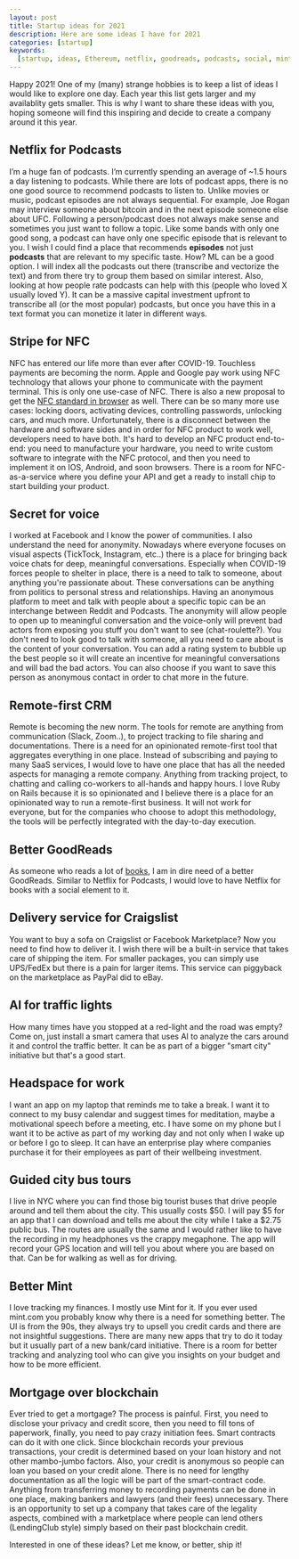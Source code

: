 ```yaml
---
layout: post
title: Startup ideas for 2021
description: Here are some ideas I have for 2021
categories: [startup]
keywords:
  [startup, ideas, Ethereum, netflix, goodreads, podcasts, social, mint, NFC]
---
```


Happy 2021! One of my (many) strange hobbies is to keep a list of ideas I would like to explore one day. Each year this list gets larger and my availablity gets smaller. This is why I want to share these ideas with you, hoping someone will find this inspiring and decide to create a company around it this year.

## Netflix for Podcasts

I’m a huge fan of podcasts. I’m currently spending an average of ~1.5 hours a day listening to podcasts. While there are lots of podcast apps, there is no one good source to recommend podcasts to listen to. Unlike movies or music, podcast episodes are not always sequential. For example, Joe Rogan may interview someone about bitcoin and in the next episode someone else about UFC. Following a person/podcast does not always make sense and sometimes you just want to follow a topic. Like some bands with only one good song, a podcast can have only one specific episode that is relevant to you. I wish I could find a place that recommends **episodes** not just **podcasts** that are relevant to my specific taste.
How? ML can be a good option. I will index all the podcasts out there (transcribe and vectorize the text) and from there try to group them based on similar interest. Also, looking at how people rate podcasts can help with this (people who loved X usually loved Y). It can be a massive capital investment upfront to transcribe all (or the most popular) podcasts, but once you have this in a text format you can monetize it later in different ways.

## Stripe for NFC

NFC has entered our life more than ever after COVID-19. Touchless payments are becoming the norm. Apple and Google pay work using NFC technology that allows your phone to communicate with the payment terminal. This is only one use-case of NFC. There is also a new proposal to get the [NFC standard in browser](https://w3c.github.io/web-nfc) as well. There can be so many more use cases: locking doors, activating devices, controlling passwords, unlocking cars, and much more. Unfortunately, there is a disconnect between the hardware and software sides and in order for NFC product to work well, developers need to have both. It's hard to develop an NFC product end-to-end: you need to manufacture your hardware, you need to write custom software to integrate with the NFC protocol, and then you need to implement it on IOS, Android, and soon browsers. There is a room for NFC-as-a-service where you define your API and get a ready to install chip to start building your product.

## Secret for voice

I worked at Facebook and I know the power of communities. I also understand the need for anonymity. Nowadays where everyone focuses on visual aspects (TickTock, Instagram, etc..) there is a place for bringing back voice chats for deep, meaningful conversations. Especially when COVID-19 forces people to shelter in place, there is a need to talk to someone, about anything you're passionate about. These conversations can be anything from politics to personal stress and relationships. Having an anonymous platform to meet and talk with people about a specific topic can be an interchange between Reddit and Podcasts. The anonymity will allow people to open up to meaningful conversation and the voice-only will prevent bad actors from exposing you stuff you don't want to see (chat-roulette?). You don't need to look good to talk with someone, all you need to care about is the content of your conversation. You can add a rating system to bubble up the best people so it will create an incentive for meaningful conversations and will bad the bad actors. You can also choose if you want to save this person as anonymous contact in order to chat more in the future.

## Remote-first CRM

Remote is becoming the new norm. The tools for remote are anything from communication (Slack, Zoom..), to project tracking to file sharing and documentations. There is a need for an opinionated remote-first tool that aggregates everything in one place. Instead of subscribing and paying to many SaaS services, I would love to have one place that has all the needed aspects for managing a remote company. Anything from tracking project, to chatting and calling co-workers to all-hands and happy hours. I love Ruby on Rails because it is so opinionated and I believe there is a place for an opinionated way to run a remote-first business. It will not work for everyone, but for the companies who choose to adopt this methodology, the tools will be perfectly integrated with the day-to-day execution.

## Better GoodReads

As someone who reads a lot of [books](https://www.goodreads.com/user/show/90647916-sagiv-ofek), I am in dire need of a better GoodReads. Similar to Netflix for Podcasts, I would love to have Netflix for books with a social element to it.

## Delivery service for Craigslist

You want to buy a sofa on Craigslist or Facebook Marketplace? Now you need to find how to deliver it. I wish there will be a built-in service that takes care of shipping the item. For smaller packages, you can simply use UPS/FedEx but there is a pain for larger items. This service can piggyback on the marketplace as PayPal did to eBay.

## AI for traffic lights

How many times have you stopped at a red-light and the road was empty? Come on, just install a smart camera that uses AI to analyze the cars around it and control the traffic better. It can be as part of a bigger "smart city" initiative but that's a good start.

## Headspace for work

I want an app on my laptop that reminds me to take a break. I want it to connect to my busy calendar and suggest times for meditation, maybe a motivational speech before a meeting, etc. I have some on my phone but I want it to be active as part of my working day and not only when I wake up or before I go to sleep. It can have an enterprise play where companies purchase it for their employees as part of their wellbeing investment.

## Guided city bus tours

I live in NYC where you can find those big tourist buses that drive people around and tell them about the city. This usually costs $50. I will pay $5 for an app that I can download and tells me about the city while I take a $2.75 public bus. The routes are usually the same and I would rather like to have the recording in my headphones vs the crappy megaphone. The app will record your GPS location and will tell you about where you are based on that. Can be for walking as well as for driving.

## Better Mint

I love tracking my finances. I mostly use Mint for it. If you ever used mint.com you probably know why there is a need for something better. The UI is from the 90s, they always try to upsell you credit cards and there are not insightful suggestions. There are many new apps that try to do it today but it usually part of a new bank/card initiative. There is a room for better tracking and analyzing tool who can give you insights on your budget and how to be more efficient.

## Mortgage over blockchain

Ever tried to get a mortgage? The process is painful. First, you need to disclose your privacy and credit score, then you need to fill tons of paperwork, finally, you need to pay crazy initiation fees.
Smart contracts can do it with one click. Since blockchain records your previous transactions, your credit is determined based on your loan history and not other mambo-jumbo factors. Also, your credit is anonymous so people can loan you based on your credit alone.
There is no need for lengthy documentation as all the logic will be part of the smart-contract code. Anything from transferring money to recording payments can be done in one place, making bankers and lawyers (and their fees) unnecessary.
There is an opportunity to set up a company that takes care of the legality aspects, combined with a marketplace where people can lend others (LendingClub style) simply based on their past blockchain credit.

Interested in one of these ideas? Let me know, or better, ship it!
